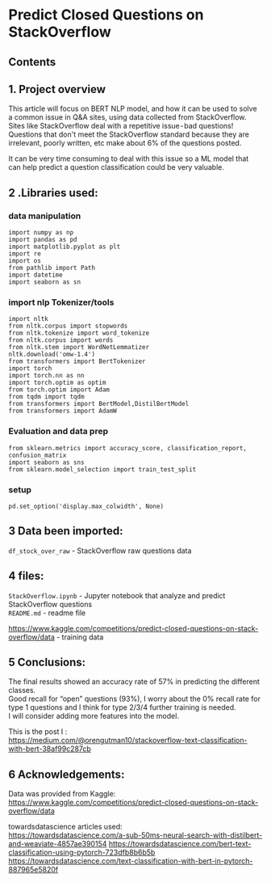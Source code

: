 # Predict Closed Questions on StackOverflow

## Contents

## 1. Project overview

This article will focus on BERT NLP model, and how it can be used to solve a common issue in Q&A sites, using data collected from StackOverflow. Sites like StackOverflow deal with a repetitive issue - bad questions!
Questions that don't meet the StackOverflow standard because they are irrelevant, poorly written, etc make about 6% of the questions posted. 

It can be very time consuming to deal with this issue so a ML model that can help predict a question classification could be very valuable.

## 2 .Libraries used:

### data manipulation
`import numpy as np`  <br>
`import pandas as pd` <br>
`import matplotlib.pyplot as plt` <br>
`import re` <br>
`import os` <br>
`from pathlib import Path` <br>
`import datetime` <br>
`import seaborn as sn` <br>

### import nlp Tokenizer/tools
`import nltk` <br>
`from nltk.corpus import stopwords` <br>
`from nltk.tokenize import word_tokenize` <br>
`from nltk.corpus import words` <br>
`from nltk.stem import WordNetLemmatizer` <br>
`nltk.download('omw-1.4')` <br>
`from transformers import BertTokenizer` <br>
`import torch` <br>
`import torch.nn as nn` <br>
`import torch.optim as optim` <br>
`from torch.optim import Adam` <br>
`from tqdm import tqdm` <br>
`from transformers import BertModel,DistilBertModel` <br>
`from transformers import AdamW` <br>


### Evaluation and data prep
`from sklearn.metrics import accuracy_score, classification_report, confusion_matrix` <br>
`import seaborn as sns` <br>
`from sklearn.model_selection import train_test_split` <br>

### setup
`pd.set_option('display.max_colwidth', None)`

## 3 Data been imported:
`df_stock_over_raw` - StackOverflow raw questions data <br>

## 4 files:
`StackOverflow.ipynb` - Jupyter notebook that analyze and predict StackOverflow questions <br>
`README.md` - readme file

https://www.kaggle.com/competitions/predict-closed-questions-on-stack-overflow/data -  training data

## 5 Conclusions:
The final results showed an accuracy rate of 57% in predicting the different classes. <br>
Good recall for “open” questions (93%), I worry about the 0% recall rate for type 1 questions and I think for type 2/3/4 further training is needed. <br>
I will consider adding more features into the model.

This is the post I : <br>
https://medium.com/@orengutman10/stackoverflow-text-classification-with-bert-38af99c287cb

## 6 Acknowledgements:  <br>
Data was provided from Kaggle:  <br>
https://www.kaggle.com/competitions/predict-closed-questions-on-stack-overflow/data

towardsdatascience articles used:  <br>
https://towardsdatascience.com/a-sub-50ms-neural-search-with-distilbert-and-weaviate-4857ae390154
https://towardsdatascience.com/bert-text-classification-using-pytorch-723dfb8b6b5b
https://towardsdatascience.com/text-classification-with-bert-in-pytorch-887965e5820f
